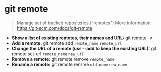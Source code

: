 # git remote
> Manage set of tracked repositories ("remotes")
> More information: <https://git-scm.com/docs/git-remote>
- **Show a list of existing remotes, their names and URL:**
git remote -v
- **Add a remote:**
git remote add `remote_name` `remote_url`
- **Change the URL of a remote (use --add to keep the existing URL):**
git remote set-url `remote_name` `new_url`
- **Remove a remote:**
git remote remove `remote_name`
- **Rename a remote:**
git remote rename `old_name` `new_name`
